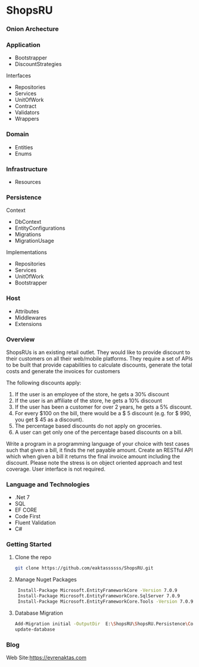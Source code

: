   # ShopsRU

### Onion Archecture


### Application 

* Bootstrapper   
* DiscountStrategies
  
 Interfaces
*	Repositories
*	Services
*	UnitOfWork
* Contract
* Validators
* Wrappers

### Domain
 * Entities 
 * Enums

### Infrastructure
* Resources

### Persistence

Context
   * DbContext
   *	EntityConfigurations
   *	Migrations
   *	MigrationUsage

Implementations

*	Repositories
*	Services
*	UnitOfWork
* Bootstrapper

### Host
* Attributes
* Middlewares
* Extensions



### Overview
ShopsRUs is an existing retail outlet. They would like to provide discount to their customers on all their web/mobile platforms. They require a set of APIs to be built that provide capabilities to calculate discounts, generate the total costs and generate the invoices for customers

The following discounts apply:
1.	If the user is an employee of the store, he gets a 30% discount
2.	If the user is an affiliate of the store, he gets a 10% discount
3.	If the user has been a customer for over 2 years, he gets a 5% discount.
4.	For every $100 on the bill, there would be a $ 5 discount (e.g. for $ 990, you get $ 45 as a discount).
5.	The percentage based discounts do not apply on groceries.
6.	A user can get only one of the percentage based discounts on a bill.

Write a program in a programming language of your choice with test cases such that given a bill, it finds the net payable amount. Create an RESTful API which when given a bill it returns the final invoice amount including the discount. Please note the stress is on object oriented approach and test coverage. User interface is not required. 


### Language and Technologies
* .Net 7
* SQL
* EF CORE
* Code First
* Fluent Validation
* C#

### Getting Started

1. Clone the repo
   ```sh
   git clone https://github.com/eaktassssss/ShopsRU.git
   ```
2. Manage Nuget Packages
   ```sh
    Install-Package Microsoft.EntityFrameworkCore -Version 7.0.9
    Install-Package Microsoft.EntityFrameworkCore.SqlServer 7.0.9
    Install-Package Microsoft.EntityFrameworkCore.Tools -Version 7.0.9
   ```

3. Database Migration
   ```sh
   Add-Migration initial -OutputDir  E:\ShopsRU\ShopsRU.Persistence\Context\Migrations\SQL
   update-database
   ```


### Blog
Web Site:https://evrenaktas.com


